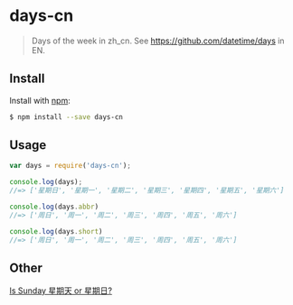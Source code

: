 # days-cn

> Days of the week in zh_cn. See https://github.com/datetime/days in EN.

## Install

Install with [npm](https://www.npmjs.com/):

```sh
$ npm install --save days-cn
```

## Usage

```js
var days = require('days-cn');

console.log(days);
//=> ['星期日', '星期一', '星期二', '星期三', '星期四', '星期五', '星期六']

console.log(days.abbr)
//=> ['周日', '周一', '周二', '周三', '周四', '周五', '周六']

console.log(days.short)
//=> ['周日', '周一', '周二', '周三', '周四', '周五', '周六']
```

## Other

[Is Sunday 星期天 or 星期日?](https://chinese.stackexchange.com/questions/16265/is-sunday-%E6%98%9F%E6%9C%9F%E5%A4%A9-or-%E6%98%9F%E6%9C%9F%E6%97%A5)
